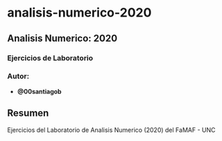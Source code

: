 analisis-numerico-2020
==

## Analisis Numerico: 2020

### Ejercicios de Laboratorio

### Autor:
  * __@00santiagob__

## Resumen

Ejercicios del Laboratorio de Analisis Numerico (2020) del FaMAF - UNC
